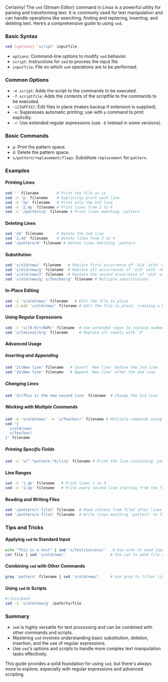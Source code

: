 Certainly! The `sed` (Stream Editor) command in Linux is a powerful utility for parsing and transforming text. It is commonly used for text manipulation and can handle operations like searching, finding and replacing, inserting, and deleting text. Here’s a comprehensive guide to using `sed`.

### Basic Syntax
```sh
sed [options] 'script' inputfile
```
- `options`: Command-line options to modify `sed` behavior.
- `script`: Instructions for `sed` to process the input file.
- `inputfile`: File on which `sed` operations are to be performed.

### Common Options
- `-e script`: Adds the script to the commands to be executed.
- `-f scriptfile`: Adds the contents of the scriptfile to the commands to be executed.
- `-i[SUFFIX]`: Edit files in place (makes backup if extension is supplied).
- `-n`: Suppresses automatic printing; use with `p` command to print explicitly.
- `-r`: Use extended regular expressions (use `-E` instead in some versions).

### Basic Commands
- `p`: Print the pattern space.
- `d`: Delete the pattern space.
- `s/pattern/replacement/flags`: Substitute `replacement` for `pattern`.

### Examples

#### Printing Lines
```sh
sed '' filename        # Print the file as is
sed -n 'p' filename    # Explicitly print each line
sed -n '5p' filename   # Print only the 5th line
sed -n '2,4p' filename # Print lines from 2 to 4
sed -n '/pattern/p' filename # Print lines matching 'pattern'
```

#### Deleting Lines
```sh
sed '2d' filename      # Delete the 2nd line
sed '2,4d' filename    # Delete lines from 2 to 4
sed '/pattern/d' filename # Delete lines matching 'pattern'
```

#### Substitution
```sh
sed 's/old/new/' filename   # Replace first occurrence of 'old' with 'new' in each line
sed 's/old/new/g' filename  # Replace all occurrences of 'old' with 'new' in each line
sed 's/old/new/2' filename  # Replace the second occurrence of 'old' with 'new' in each line
sed 's/old/new/g; s/foo/bar/g' filename # Multiple substitutions
```

#### In-Place Editing
```sh
sed -i 's/old/new/' filename   # Edit the file in place
sed -i.bak 's/old/new/' filename # Edit the file in place, creating a backup with .bak extension
```

#### Using Regular Expressions
```sh
sed -r 's/[0-9]+/NUM/' filename  # Use extended regex to replace numbers with 'NUM'
sed 's/[aeiou]/X/g' filename     # Replace all vowels with 'X'
```

#### Advanced Usage

##### Inserting and Appending
```sh
sed '2i\New line' filename   # Insert 'New line' before the 2nd line
sed '2a\New line' filename   # Append 'New line' after the 2nd line
```

##### Changing Lines
```sh
sed '2c\This is the new second line' filename  # Change the 2nd line
```

##### Working with Multiple Commands
```sh
sed -e 's/old/new/' -e 's/foo/bar/' filename # Multiple commands using -e
sed '{
  s/old/new/
  s/foo/bar/
}' filename
```

##### Printing Specific Fields
```sh
sed -n 's/^.*pattern.*$/\1/p' filename # Print the line containing 'pattern'
```

#### Line Ranges
```sh
sed -n '1,4p' filename   # Print lines 1 to 4
sed -n '1~2p' filename   # Print every second line starting from the first
```

#### Reading and Writing Files
```sh
sed '/pattern/r file2' filename  # Read content from file2 after lines matching 'pattern'
sed '/pattern/w file2' filename  # Write lines matching 'pattern' to file2
```

### Tips and Tricks

#### Applying `sed` to Standard Input
```sh
echo "This is a test" | sed 's/test/success/'   # Use echo to send input to sed
cat file | sed 's/old/new/'                    # Use cat to send file content to sed
```

#### Combining `sed` with Other Commands
```sh
grep 'pattern' filename | sed 's/old/new/'     # Use grep to filter lines and sed to substitute text
```

#### Using `sed` in Scripts
```sh
#!/bin/bash
sed -i 's/old/new/g' /path/to/file
```

### Summary

- `sed` is highly versatile for text processing and can be combined with other commands and scripts.
- Mastering `sed` involves understanding basic substitution, deletion, insertion, and the use of regular expressions.
- Use `sed`'s options and scripts to handle more complex text manipulation tasks effectively.

This guide provides a solid foundation for using `sed`, but there's always more to explore, especially with regular expressions and advanced scripting.